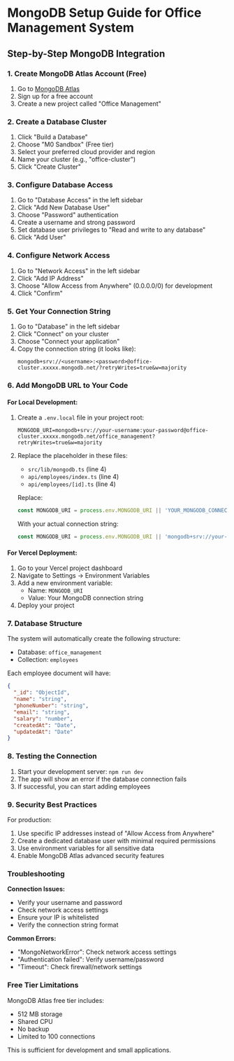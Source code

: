 # MongoDB Setup Guide for Office Management System

## Step-by-Step MongoDB Integration

### 1. Create MongoDB Atlas Account (Free)

1. Go to [MongoDB Atlas](https://cloud.mongodb.com/)
2. Sign up for a free account
3. Create a new project called "Office Management"

### 2. Create a Database Cluster

1. Click "Build a Database"
2. Choose "M0 Sandbox" (Free tier)
3. Select your preferred cloud provider and region
4. Name your cluster (e.g., "office-cluster")
5. Click "Create Cluster"

### 3. Configure Database Access

1. Go to "Database Access" in the left sidebar
2. Click "Add New Database User"
3. Choose "Password" authentication
4. Create a username and strong password
5. Set database user privileges to "Read and write to any database"
6. Click "Add User"

### 4. Configure Network Access

1. Go to "Network Access" in the left sidebar
2. Click "Add IP Address"
3. Choose "Allow Access from Anywhere" (0.0.0.0/0) for development
4. Click "Confirm"

### 5. Get Your Connection String

1. Go to "Database" in the left sidebar
2. Click "Connect" on your cluster
3. Choose "Connect your application"
4. Copy the connection string (it looks like):
   ```
   mongodb+srv://<username>:<password>@office-cluster.xxxxx.mongodb.net/?retryWrites=true&w=majority
   ```

### 6. Add MongoDB URL to Your Code

#### For Local Development:
1. Create a `.env.local` file in your project root:
   ```
   MONGODB_URI=mongodb+srv://your-username:your-password@office-cluster.xxxxx.mongodb.net/office_management?retryWrites=true&w=majority
   ```

2. Replace the placeholder in these files:
   - `src/lib/mongodb.ts` (line 4)
   - `api/employees/index.ts` (line 4)
   - `api/employees/[id].ts` (line 4)

   Replace:
   ```typescript
   const MONGODB_URI = process.env.MONGODB_URI || 'YOUR_MONGODB_CONNECTION_STRING_HERE';
   ```
   
   With your actual connection string:
   ```typescript
   const MONGODB_URI = process.env.MONGODB_URI || 'mongodb+srv://your-username:your-password@office-cluster.xxxxx.mongodb.net/office_management?retryWrites=true&w=majority';
   ```

#### For Vercel Deployment:
1. Go to your Vercel project dashboard
2. Navigate to Settings → Environment Variables
3. Add a new environment variable:
   - Name: `MONGODB_URI`
   - Value: Your MongoDB connection string
4. Deploy your project

### 7. Database Structure

The system will automatically create the following structure:
- Database: `office_management`
- Collection: `employees`

Each employee document will have:
```json
{
  "_id": "ObjectId",
  "name": "string",
  "phoneNumber": "string", 
  "email": "string",
  "salary": "number",
  "createdAt": "Date",
  "updatedAt": "Date"
}
```

### 8. Testing the Connection

1. Start your development server: `npm run dev`
2. The app will show an error if the database connection fails
3. If successful, you can start adding employees

### 9. Security Best Practices

For production:
1. Use specific IP addresses instead of "Allow Access from Anywhere"
2. Create a dedicated database user with minimal required permissions
3. Use environment variables for all sensitive data
4. Enable MongoDB Atlas advanced security features

### Troubleshooting

**Connection Issues:**
- Verify your username and password
- Check network access settings
- Ensure your IP is whitelisted
- Verify the connection string format

**Common Errors:**
- "MongoNetworkError": Check network access settings
- "Authentication failed": Verify username/password
- "Timeout": Check firewall/network settings

### Free Tier Limitations

MongoDB Atlas free tier includes:
- 512 MB storage
- Shared CPU
- No backup
- Limited to 100 connections

This is sufficient for development and small applications.